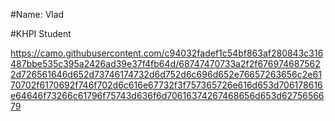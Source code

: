 #Name: Vlad

#KHPI Student

https://camo.githubusercontent.com/c94032fadef1c54bf863af280843c316487bbe535c395a2426ad39e37f4fb64d/68747470733a2f2f6769746875622d726561646d652d73746174732d6d752d6c696d652e76657263656c2e6170702f6170692f746f702d6c616e67732f3f757365726e616d653d706178616e64646f73266c61796f75743d636f6d70616374267468656d653d6275656679
